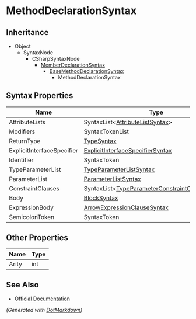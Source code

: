 # MethodDeclarationSyntax

## Inheritance

* Object
  * SyntaxNode
    * CSharpSyntaxNode
      * [MemberDeclarationSyntax](MemberDeclarationSyntax.md)
        * [BaseMethodDeclarationSyntax](BaseMethodDeclarationSyntax.md)
          * MethodDeclarationSyntax

## Syntax Properties

| Name                       | Type                                                                                       |
| -------------------------- | ------------------------------------------------------------------------------------------ |
| AttributeLists             | SyntaxList\<[AttributeListSyntax](AttributeListSyntax.md)>                                 |
| Modifiers                  | SyntaxTokenList                                                                            |
| ReturnType                 | [TypeSyntax](TypeSyntax.md)                                                                |
| ExplicitInterfaceSpecifier | [ExplicitInterfaceSpecifierSyntax](ExplicitInterfaceSpecifierSyntax.md)                    |
| Identifier                 | SyntaxToken                                                                                |
| TypeParameterList          | [TypeParameterListSyntax](TypeParameterListSyntax.md)                                      |
| ParameterList              | [ParameterListSyntax](ParameterListSyntax.md)                                              |
| ConstraintClauses          | SyntaxList\<[TypeParameterConstraintClauseSyntax](TypeParameterConstraintClauseSyntax.md)> |
| Body                       | [BlockSyntax](BlockSyntax.md)                                                              |
| ExpressionBody             | [ArrowExpressionClauseSyntax](ArrowExpressionClauseSyntax.md)                              |
| SemicolonToken             | SyntaxToken                                                                                |

## Other Properties

| Name  | Type |
| ----- | ---- |
| Arity | int  |

## See Also

* [Official Documentation](https://docs.microsoft.com/en-us/dotnet/api/microsoft.codeanalysis.csharp.syntax.methoddeclarationsyntax)


*\(Generated with [DotMarkdown](http://github.com/JosefPihrt/DotMarkdown)\)*